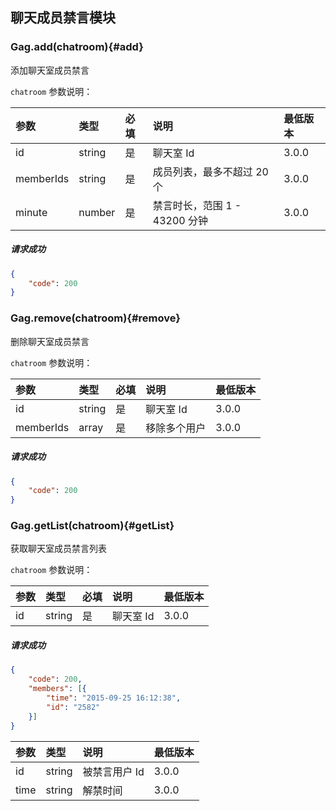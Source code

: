 ## 聊天成员禁言模块

### Gag.add(chatroom){#add}

添加聊天室成员禁言

`chatroom` 参数说明：

| 参数   	 |	类型		| 必填	| 说明 							|最低版本		|
| :----------|:--------	|:-----	|:------------------------------|:-------- |
|	id		 |	string	|	是 	| 聊天室 Id				| 3.0.0 |
|	memberIds|	string	|	是 	| 成员列表，最多不超过 20 个				| 3.0.0 |
|	minute |	number	|	是 	| 禁言时长，范围 1 - 43200 分钟| 3.0.0 |

##### 请求成功

```json
{
    "code": 200
}
```

### Gag.remove(chatroom){#remove}

删除聊天室成员禁言

`chatroom` 参数说明：

| 参数   	 |	类型		| 必填	| 说明 							|最低版本		|
| :----------|:--------	|:-----	|:------------------------------|:-------- |
|	id		 |	string	|	是 	| 聊天室 Id				| 3.0.0 |
|	memberIds|	array	|	是 	| 移除多个用户 | 3.0.0 |

##### 请求成功

```json
{
    "code": 200
}
```
### Gag.getList(chatroom){#getList}

获取聊天室成员禁言列表

`chatroom` 参数说明：

| 参数   	 |	类型		| 必填	| 说明 							|最低版本		|
| :----------|:--------	|:-----	|:------------------------------|:-------- |
|	id		 |	string	|	是 	| 聊天室 Id						| 3.0.0 |

##### 请求成功

```json
{
	"code": 200,
	"members": [{
		"time": "2015-09-25 16:12:38",
		"id": "2582"
	}]
}
```
| 参数   	 |	类型		| 说明 							|最低版本		|
| :----------|:--------	|:------------------------------|:-------- |
|	id 		 |	string	| 被禁言用户 Id				| 3.0.0|
|	time	 |	string	| 解禁时间						| 3.0.0 |
 

